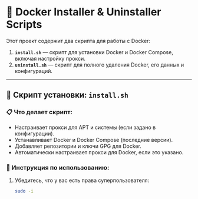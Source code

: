 # 🐳 Docker Installer & Uninstaller Scripts

Этот проект содержит два скрипта для работы с Docker:

1. **`install.sh`** — скрипт для установки Docker и Docker Compose, включая настройку прокси.
2. **`uninstall.sh`** — скрипт для полного удаления Docker, его данных и конфигураций.

---

## 🚀 Скрипт установки: `install.sh`

### 📋 Что делает скрипт:
- Настраивает прокси для APT и системы (если задано в конфигурации).
- Устанавливает Docker и Docker Compose (последние версии).
- Добавляет репозитории и ключи GPG для Docker.
- Автоматически настраивает прокси для Docker, если это указано.

### 📖 Инструкция по использованию:
1. Убедитесь, что у вас есть права суперпользователя:
   ```bash
   sudo -i
